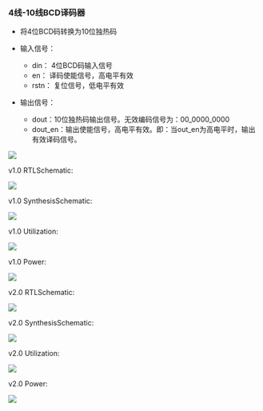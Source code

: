 ### 4线-10线BCD译码器
* 将4位BCD码转换为10位独热码

* 输入信号：
    * din： 4位BCD码输入信号
    * en： 译码使能信号，高电平有效
    * rstn： 复位信号，低电平有效
* 输出信号：
    * dout：10位独热码输出信号。无效编码信号为：00_0000_0000
    * dout_en：输出使能信号，高电平有效。即：当out_en为高电平时，输出有效译码信号。

 ![](https://github.com/Spider-Viper/Digital-Lab/blob/main/%E7%BB%84%E5%90%88%E9%80%BB%E8%BE%91%E7%94%B5%E8%B7%AF/%E8%AF%91%E7%A0%81%E5%99%A8/picture/decoder4_10.png)

 v1.0 RTLSchematic:
 
 ![](https://github.com/Spider-Viper/Digital-Lab/blob/main/%E7%BB%84%E5%90%88%E9%80%BB%E8%BE%91%E7%94%B5%E8%B7%AF/%E8%AF%91%E7%A0%81%E5%99%A8/picture/decoder4_10_v1_RTLSchematic.png)

 v1.0 SynthesisSchematic:
 
 ![](https://github.com/Spider-Viper/Digital-Lab/blob/main/%E7%BB%84%E5%90%88%E9%80%BB%E8%BE%91%E7%94%B5%E8%B7%AF/%E8%AF%91%E7%A0%81%E5%99%A8/picture/decoder4_10_v1_SynthesisSchematic.png)

 v1.0 Utilization:
 
 ![](https://github.com/Spider-Viper/Digital-Lab/blob/main/%E7%BB%84%E5%90%88%E9%80%BB%E8%BE%91%E7%94%B5%E8%B7%AF/%E8%AF%91%E7%A0%81%E5%99%A8/picture/decoder4_10_v1_Utilization.png)

 v1.0 Power:
 
 ![](https://github.com/Spider-Viper/Digital-Lab/blob/main/%E7%BB%84%E5%90%88%E9%80%BB%E8%BE%91%E7%94%B5%E8%B7%AF/%E8%AF%91%E7%A0%81%E5%99%A8/picture/decoder4_10_v1_Power.png)

v2.0 RTLSchematic:

![](https://github.com/Spider-Viper/Digital-Lab/blob/main/%E7%BB%84%E5%90%88%E9%80%BB%E8%BE%91%E7%94%B5%E8%B7%AF/%E8%AF%91%E7%A0%81%E5%99%A8/picture/decoder4_10_v2_RTLSchematic.png)

v2.0 SynthesisSchematic:

![](https://github.com/Spider-Viper/Digital-Lab/blob/main/%E7%BB%84%E5%90%88%E9%80%BB%E8%BE%91%E7%94%B5%E8%B7%AF/%E8%AF%91%E7%A0%81%E5%99%A8/picture/decoder4_10_v2_SynthesisSchematic.png)

v2.0 Utilization:

![](https://github.com/Spider-Viper/Digital-Lab/blob/main/%E7%BB%84%E5%90%88%E9%80%BB%E8%BE%91%E7%94%B5%E8%B7%AF/%E8%AF%91%E7%A0%81%E5%99%A8/picture/decoder4_10_v2_Utilization.png)

v2.0 Power:

![](https://github.com/Spider-Viper/Digital-Lab/blob/main/%E7%BB%84%E5%90%88%E9%80%BB%E8%BE%91%E7%94%B5%E8%B7%AF/%E8%AF%91%E7%A0%81%E5%99%A8/picture/decoder4_10_v2_power.png)
